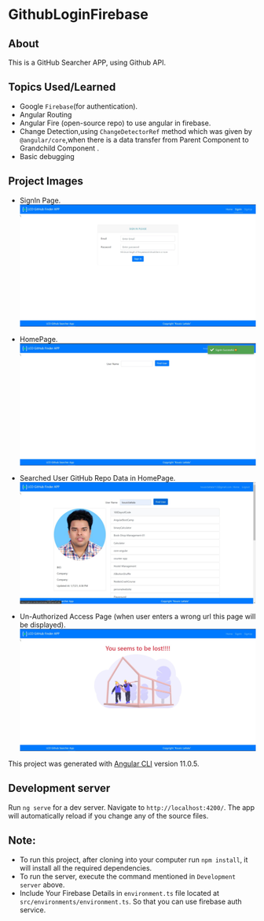 # GithubLoginFirebase

## About

This is a GitHub Searcher APP, using Github API.

## Topics Used/Learned

- Google `Firebase`(for authentication).
- Angular Routing
- Angular Fire (open-source repo) to use angular in firebase.
- Change Detection,using `ChangeDetectorRef` method which was given by `@angular/core`,when there is a data transfer from Parent Component to Grandchild Component .
- Basic debugging

## Project Images

- SignIn Page.
  ![](./images/signin.jpg)

- HomePage.
  ![](./images/homepage.jpg)

- Searched User GitHub Repo Data in HomePage.
  ![](./images/userdata-homepage.jpg)

- Un-Authorized Access Page (when user enters a wrong url this page will be displayed).
  ![](./images/pagenotfound.jpg)

This project was generated with [Angular CLI](https://github.com/angular/angular-cli) version 11.0.5.

## Development server

Run `ng serve` for a dev server. Navigate to `http://localhost:4200/`. The app will automatically reload if you change any of the source files.

## Note:

- To run this project, after cloning into your computer run `npm install`, it will install all the required dependencies.
- To run the server, execute the command mentioned in `Development server` above.
- Include Your Firebase Details in `environment.ts` file located at `src/environments/environment.ts`. So that you can use firebase auth service.

